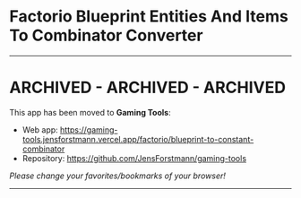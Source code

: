 # Factorio Blueprint Entities And Items To Combinator Converter

---

# ARCHIVED - ARCHIVED - ARCHIVED

This app has been moved to **Gaming Tools**:

- Web app: https://gaming-tools.jensforstmann.vercel.app/factorio/blueprint-to-constant-combinator
- Repository: https://github.com/JensForstmann/gaming-tools

*Please change your favorites/bookmarks of your browser!*

---
